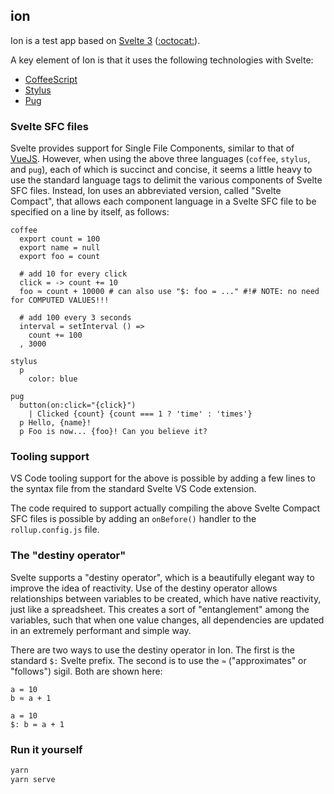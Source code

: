 ## ion

Ion is a test app based on [Svelte 3](https://svelte.dev/) ([:octocat:](https://github.com/sveltejs/svelte)).

A key element of Ion is that it uses the following technologies with Svelte:

* [CoffeeScript](https://coffeescript.org/)
* [Stylus](http://stylus-lang.com/)
* [Pug](https://pugjs.org/api/getting-started.html)

### Svelte SFC files

Svelte provides support for Single File Components, similar to that of [VueJS](https://vuejs.org/v2/guide/single-file-components.html). However, when using the above three languages (`coffee`, `stylus`, and `pug`), each of which is succinct and concise, it seems a little heavy to use the standard language tags to delimit the various components of Svelte SFC files. Instead, Ion uses an abbreviated version, called "Svelte Compact", that allows each component language in a Svelte SFC file to be specified on a line by itself, as follows:

```text
coffee
  export count = 100
  export name = null
  export foo = count

  # add 10 for every click
  click = -> count += 10
  foo ≈ count + 10000 # can also use "$: foo = ..." #!# NOTE: no need for COMPUTED VALUES!!!

  # add 100 every 3 seconds
  interval = setInterval () =>
    count += 100
  , 3000

stylus
  p
    color: blue

pug
  button(on:click="{click}")
    | Clicked {count} {count === 1 ? 'time' : 'times'}
  p Hello, {name}!
  p Foo is now... {foo}! Can you believe it?
```

### Tooling support

VS Code tooling support for the above is possible by adding a few lines to the syntax file from the standard Svelte VS Code extension.

The code required to support actually compiling the above Svelte Compact SFC files is possible by adding an `onBefore()` handler to the `rollup.config.js` file.

### The "destiny operator"

Svelte supports a "destiny operator", which is a beautifully elegant way to improve the idea of reactivity. Use of the destiny operator allows relationships between variables to be created, which have native reactivity, just like a spreadsheet. This creates a sort of "entanglement" among the variables, such that when one value changes, all dependencies are updated in an extremely performant and simple way.

There are two ways to use the destiny operator in Ion. The first is the standard `$:` Svelte prefix. The second is to use the `≈` ("approximates" or "follows") sigil. Both are shown here:

```
a = 10
b ≈ a + 1
```

```
a = 10
$: b = a + 1
```

### Run it yourself

```bash
yarn
yarn serve
```
